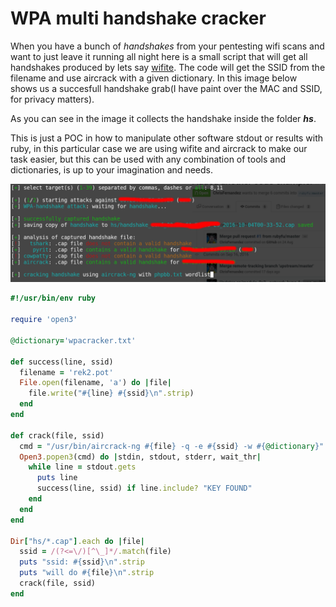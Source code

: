# WPA multi handshake cracker

When you have a bunch of _handshakes_ from your pentesting wifi scans and want to just leave it running all night here is a small script that will get all handshakes produced by lets say [wifite](https://github.com/derv82/wifite2 "Wifite"). The code will get the SSID from the filename and use aircrack with a given dictionary.
In this image below shows us a succesfull handshake grab(I have paint over the MAC and SSID, for privacy matters).

As you can see in the image it collects the handshake inside the folder **_hs_**.

This is just a POC in how to manipulate other software stdout or results with ruby, in this particular case we are using wifite and aircrack to make our task easier, but this can be used with any combination of tools and dictionaries, is up to your imagination and needs.

![](/assets/wifite-capture.png)



```ruby
#!/usr/bin/env ruby

require 'open3'

@dictionary='wpacracker.txt'

def success(line, ssid)
  filename = 'rek2.pot'
  File.open(filename, 'a') do |file| 
    file.write("#{line} #{ssid}\n".strip) 
  end
end

def crack(file, ssid)
  cmd = "/usr/bin/aircrack-ng #{file} -q -e #{ssid} -w #{@dictionary}"
  Open3.popen3(cmd) do |stdin, stdout, stderr, wait_thr|
    while line = stdout.gets
      puts line
      success(line, ssid) if line.include? "KEY FOUND"
    end
  end
end

Dir["hs/*.cap"].each do |file|
  ssid = /(?<=\/)[^\_]*/.match(file)
  puts "ssid: #{ssid}\n".strip
  puts "will do #{file}\n".strip
  crack(file, ssid)
end
```